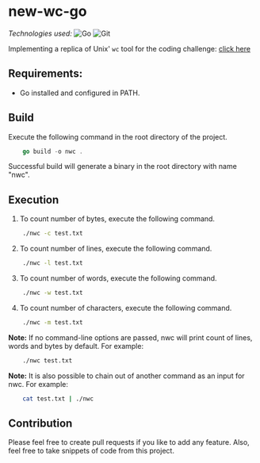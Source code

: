 # new-wc-go

*Technologies used:* ![Go](https://img.shields.io/badge/go-%2300ADD8.svg?style=for-the-badge&logo=go&logoColor=white) ![Git](https://img.shields.io/badge/git-%23F05033.svg?style=for-the-badge&logo=git&logoColor=white)

Implementing a replica of Unix' `wc` tool for the coding challenge: [click here](https://codingchallenges.fyi/challenges/challenge-wc)

## Requirements:

- Go installed and configured in PATH.

## Build

Execute the following command in the root directory of the project.

```go
    go build -o nwc .
```

Successful build will generate a binary in the root directory with name "nwc".

## Execution

1. To count number of bytes, execute the following command.

```bash
    ./nwc -c test.txt
```

2. To count number of lines, execute the following command.

```bash
    ./nwc -l test.txt
```

3. To count number of words, execute the following command.

```bash
    ./nwc -w test.txt
```

4. To count number of characters, execute the following command.

```bash
    ./nwc -m test.txt
```

**Note:** If no command-line options are passed, nwc will print count of lines, words and bytes by default. For example:

```bash
    ./nwc test.txt
```

**Note:** It is also possible to chain out of another command as an input for nwc. For example:

```bash
    cat test.txt | ./nwc
```

## Contribution

Please feel free to create pull requests if you like to add any feature. Also, feel free to take snippets of code from this project.